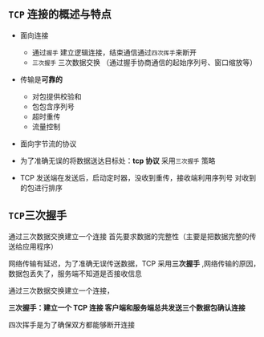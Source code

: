 ## `TCP` 连接的概述与特点

- 面向连接
  - 通过`握手` 建立逻辑连接，结束通信通过`四次挥手`来断开
  - `三次握手` 三次数据交换 （通过握手协商通信的起始序列号、窗口缩放等）
- 传输是**可靠的**

  - 对包提供校验和
  - 包包含序列号
  - 超时重传
  - 流量控制

- 面向字节流的协议
- 为了准确无误的将数据送达目标处：**tcp 协议** 采用`三次握手` 策略
- TCP 发送端在发送后，启动定时器，没收到重传，接收端利用序列号 对收到的包进行排序

## `TCP`三次握手

通过三次数据交换建立一个连接
首先要求数据的完整性（主要是把数据完整的传送给应用程序）

网络传输有延迟，为了准确无误传送数据，TCP 采用**三次握手** ,网络传输的原因，数据包丢失了，服务端不知道是否接收信息

<!-- ![](D:\gh-code\frontend-thick-talk\assets\images\http\Snipaste_2020-11-29_13-04-37.png) -->

通过三次数据交换建立一个连接，

**三次握手：建立一个 TCP 连接 客户端和服务端总共发送三个数据包确认连接**

四次挥手是为了确保双方都能够断开连接
